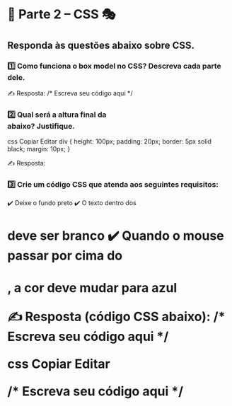 # 🎨 Parte 2 – CSS 🎭
## Responda às questões abaixo sobre CSS.

### 1️⃣ Como funciona o box model no CSS? Descreva cada parte dele.
✍️ Resposta:
/* Escreva seu código aqui */


### 2️⃣ Qual será a altura final da <div> abaixo? Justifique.
css
Copiar
Editar
div {
  height: 100px;
  padding: 20px;
  border: 5px solid black;
  margin: 10px;
}

✍️ Resposta:

### 3️⃣ Crie um código CSS que atenda aos seguintes requisitos:
✔️ Deixe o fundo preto
✔️ O texto dentro dos <h1> deve ser branco
✔️ Quando o mouse passar por cima do <h1>, a cor deve mudar para azul

✍️ Resposta (código CSS abaixo):
/* Escreva seu código aqui */

css
Copiar
Editar

/* Escreva seu código aqui */
